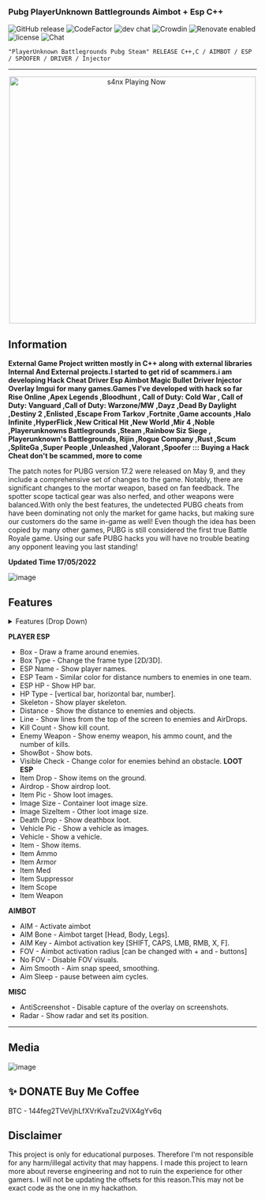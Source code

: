 ###  Pubg PlayerUnknown Battlegrounds Aimbot + Esp C++ 
![GitHub release](https://img.shields.io/github/release/ppy/osu.svg)
![CodeFactor](https://www.codefactor.io/repository/github/ppy/osu/badge)
![dev chat](https://discordapp.com/api/guilds/188630481301012481/widget.png?style=shield)
![Crowdin](https://d322cqt584bo4o.cloudfront.net/osu-web/localized.svg)
![Renovate enabled](https://img.shields.io/badge/renovate-enabled-brightgreen.svg)
![license](https://img.shields.io/github/license/mashape/apistatus.svg)
![Chat](https://badges.gitter.im/awesome-twitter-bots/Lobby.svg)

```sh-session
"PlayerUnknown Battlegrounds Pubg Steam" RELEASE C++,C / AIMBOT / ESP / SPOOFER / DRIVER / Injector
```
***
<p align="center">
   <img src="https://readme-spotify-status-rho.vercel.app/api/run-spotify-status.py" alt="s4nx Playing Now" width="500" />
<p align="center">

## Information
**External Game Project written mostly in C++ along with external libraries Internal And External projects.I started to get rid of scammers.i am developing Hack Cheat Driver Esp Aimbot Magic Bullet Driver Injector Overlay Imgui for many games.Games I've developed with hack so far Rise Online ,Apex Legends ,Bloodhunt , Call of Duty: Cold War , Call of Duty: Vanguard ,Call of Duty: Warzone/MW ,Dayz ,Dead By Daylight ,Destiny 2 ,Enlisted ,Escape From Tarkov ,Fortnite ,Game accounts ,Halo Infinite ,HyperFlick ,New Critical Hit ,New World ,Mir 4 ,Noble ,Playerunknowns Battlegrounds ,Steam ,Rainbow Siz Siege , Playerunknown's Battlegrounds, Rijin ,Rogue Company ,Rust ,Scum ,SpliteGa ,Super People ,Unleashed ,Valorant ,Spoofer ::: Buying a Hack Cheat don't be scammed, more to come**

The patch notes for PUBG version 17.2 were released on May 9, and they include a comprehensive set of changes to the game. Notably, there are significant changes to the mortar weapon, based on fan feedback. The spotter scope tactical gear was also nerfed, and other weapons were balanced.With only the best features, the undetected PUBG cheats from have been dominating not only the market for game hacks, but making sure our customers do the same in-game as well!
Even though the idea has been copied by many other games, PUBG is still considered the first true Battle Royale game. Using our safe PUBG hacks you will have no trouble beating any opponent leaving you last standing!

**Updated Time 17/05/2022**



![image](https://user-images.githubusercontent.com/105746452/169104558-7627bdab-ed3e-49ed-9821-d0783e3a0458.png)
## Features
<details>
<summary>Features (Drop Down)</summary>
  
* **AIMBOT**
  
* **ESP**
  
* **SPOOFER** 

* **DRIVER**

*  **INJECTOR**
  </details>

**PLAYER ESP**
* Box - Draw a frame around enemies.
* Box Type - Change the frame type [2D/3D].
* ESP Name - Show player names.
* ESP Team - Similar color for distance numbers to enemies in one team.
* ESP HP - Show HP bar.
* HP Type - [vertical bar, horizontal bar, number].
* Skeleton - Show player skeleton.
* Distance - Show the distance to enemies and objects.
* Line - Show lines from the top of the screen to enemies and AirDrops.
* Kill Count - Show kill count.
* Enemy Weapon - Show enemy weapon, his ammo count, and the number of kills.
* ShowBot - Show bots.
* Visible Check - Change color for enemies behind an obstacle.
**LOOT ESP**
* Item Drop - Show items on the ground.
* Airdrop - Show airdrop loot.
* Item Pic - Show loot images.
* Image Size - Container loot image size.
* Image SizeItem - Other loot image size.
* Death Drop - Show deathbox loot.
* Vehicle Pic - Show a vehicle as images.
* Vehicle - Show a vehicle.
* Item - Show items.
* Item Ammo
* Item Armor
* Item Med
* Item Suppressor
* Item Scope
* Item Weapon
   
**AIMBOT**
* AIM - Activate aimbot
* AIM Bone - Aimbot target [Head, Body, Legs].
* AIM Key - Aimbot activation key [SHIFT, CAPS, LMB, RMB, X, F].
* FOV - Aimbot activation radius [can be changed with + and - buttons]
* No FOV - Disable FOV visuals.
* Aim Smooth - Aim snap speed, smoothing.
* Aim Sleep - pause between aim cycles.

**MISC**
* AntiScreenshot - Disable capture of the overlay on screenshots.
* Radar - Show radar and set its position.
***

## Media 
![image](https://user-images.githubusercontent.com/105746452/169104567-4ae99ea7-4cc0-4760-8a9f-963971404d41.png)



## ✨ DONATE Buy Me Coffee

BTC - 144feg2TVeVjhLfXVrKvaTzu2ViX4gYv6q


## Disclaimer
This project is only for educational purposes. Therefore I'm not responsible for any harm/illegal activity that may happens. I made this project to learn more about reverse engineering and not to ruin the experience for other gamers. I will not be updating the offsets for this reason.This may not be exact code as the one in my hackathon.
